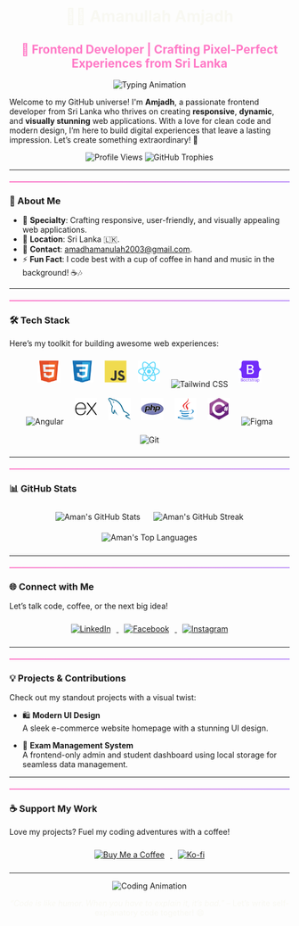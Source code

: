 <div align="center">
  <!--img src="[Your Profile Image URL]" alt="Amanullah Amjadh" width="150" style="border-radius:50%; border:4px solid #ff79c6; box-shadow: 0 0 10px #bd93f9;" /-->
  <h1 style="color:#f8f8f2;">👨‍💻 Amanullah Amjadh</h1>
  <h2 style="color:#ff79c6; animation: fadeIn 2s;">🚀 Frontend Developer | Crafting Pixel-Perfect Experiences from Sri Lanka</h2>
  <img src="https://readme-typing-svg.herokuapp.com?font=Fira+Code&size=20&color=%23ff79c6&center=true&vCenter=true&width=600&lines=Turning+Ideas+into+Interactive+Web+Magic!;Code.+Coffee.+Creativity.;Building+the+Future,+One+Pixel+at+a+Time!" alt="Typing Animation" />
</div>

Welcome to my GitHub universe! I'm **Amjadh**, a passionate frontend developer from Sri Lanka who thrives on creating **responsive**, **dynamic**, and **visually stunning** web applications. With a love for clean code and modern design, I’m here to build digital experiences that leave a lasting impression. Let’s create something extraordinary! 🌟

<div align="center">
  <img src="https://img.shields.io/badge/Profile%20Views-🚀%20amjadh2003-blueviolet?style=for-the-badge&logo=github&color=ff79c6" alt="Profile Views" />
  <img src="https://github-profile-trophy.vercel.app/?username=amjadh2003&theme=dracula&no-frame=true&margin-w=5" alt="GitHub Trophies" />
</div>

---

<div style="background: linear-gradient(90deg, #ff79c6, #bd93f9); height: 2px; margin: 20px 0;"></div>

### 🌟 About Me
- 🎨 **Specialty**: Crafting responsive, user-friendly, and visually appealing web applications.
- 📍 **Location**: Sri Lanka 🇱🇰.
- 📧 **Contact**: [amadhamanulah2003@gmail.com](mailto:amadhamanulah2003@gmail.com).
- ⚡ **Fun Fact**: I code best with a cup of coffee in hand and music in the background! ☕🎶

---

<div style="background: linear-gradient(90deg, #ff79c6, #bd93f9); height: 2px; margin: 20px 0;"></div>

### 🛠️ Tech Stack
Here’s my toolkit for building awesome web experiences:

<div align="center">
  <img src="https://raw.githubusercontent.com/devicons/devicon/master/icons/html5/html5-original.svg" alt="HTML5" width="40" height="40" style="transition: transform 0.3s; margin: 8px;" onmouseover="this.style.transform='scale(1.2)'" onmouseout="this.style.transform='scale(1)'" />
  <img src="https://raw.githubusercontent.com/devicons/devicon/master/icons/css3/css3-original.svg" alt="CSS3" width="40" height="40" style="transition: transform 0.3s; margin: 8px;" onmouseover="this.style.transform='scale(1.2)'" onmouseout="this.style.transform='scale(1)'" />
  <img src="https://raw.githubusercontent.com/devicons/devicon/master/icons/javascript/javascript-original.svg" alt="JavaScript" width="40" height="40" style="transition: transform 0.3s; margin: 8px;" onmouseover="this.style.transform='scale(1.2)'" onmouseout="this.style.transform='scale(1)'" />
  <img src="https://raw.githubusercontent.com/devicons/devicon/master/icons/react/react-original.svg" alt="React" width="40" height="40" style="transition: transform 0.3s; margin: 8px;" onmouseover="this.style.transform='scale(1.2)'" onmouseout="this.style.transform='scale(1)'" />
  <img src="https://www.vectorlogo.zone/logos/tailwindcss/tailwindcss-icon.svg" alt="Tailwind CSS" width="40" height="40" style="transition: transform 0.3s; margin: 8px;" onmouseover="this.style.transform='scale(1.2)'" onmouseout="this.style.transform='scale(1)'" />
  <img src="https://raw.githubusercontent.com/devicons/devicon/master/icons/bootstrap/bootstrap-plain-wordmark.svg" alt="Bootstrap" width="40" height="40" style="transition: transform 0.3s; margin: 8px;" onmouseover="this.style.transform='scale(1.2)'" onmouseout="this.style.transform='scale(1)'" />
  <img src="https://angular.io/assets/images/logos/angular/angular.svg" alt="Angular" width="40" height="40" style="transition: transform 0.3s; margin: 8px;" onmouseover="this.style.transform='scale(1.2)'" onmouseout="this.style.transform='scale(1)'" />
  <img src="https://raw.githubusercontent.com/devicons/devicon/master/icons/express/express-original.svg" alt="Express" width="40" height="40" style="transition: transform 0.3s; margin: 8px;" onmouseover="this.style.transform='scale(1.2)'" onmouseout="this.style.transform='scale(1)'" />
  <img src="https://raw.githubusercontent.com/devicons/devicon/master/icons/mysql/mysql-original.svg" alt="MySQL" width="40" height="40" style="transition: transform 0.3s; margin: 8px;" onmouseover="this.style.transform='scale(1.2)'" onmouseout="this.style.transform='scale(1)'" />
  <img src="https://raw.githubusercontent.com/devicons/devicon/master/icons/php/php-original.svg" alt="PHP" width="40" height="40" style="transition: transform 0.3s; margin: 8px;" onmouseover="this.style.transform='scale(1.2)'" onmouseout="this.style.transform='scale(1)'" />
  <img src="https://raw.githubusercontent.com/devicons/devicon/master/icons/java/java-original.svg" alt="Java" width="40" height="40" style="transition: transform 0.3s; margin: 8px;" onmouseover="this.style.transform='scale(1.2)'" onmouseout="this.style.transform='scale(1)'" />
  <img src="https://raw.githubusercontent.com/devicons/devicon/master/icons/csharp/csharp-original.svg" alt="C#" width="40" height="40" style="transition: transform 0.3s; margin: 8px;" onmouseover="this.style.transform='scale(1.2)'" onmouseout="this.style.transform='scale(1)'" />
  <img src="https://www.vectorlogo.zone/logos/figma/figma-icon.svg" alt="Figma" width="40" height="40" style="transition: transform 0.3s; margin: 8px;" onmouseover="this.style.transform='scale(1.2)'" onmouseout="this.style.transform='scale(1)'" />
  <img src="https://www.vectorlogo.zone/logos/git-scm/git-scm-icon.svg" alt="Git" width="40" height="40" style="transition: transform 0.3s; margin: 8px;" onmouseover="this.style.transform='scale(1.2)'" onmouseout="this.style.transform='scale(1)'" />
</div>

---

<div style="background: linear-gradient(90deg, #ff79c6, #bd93f9); height: 2px; margin: 20px 0;"></div>

### 📊 GitHub Stats
<div align="center">
  <img src="https://github-readme-stats.vercel.app/api?username=amjadh2003&show_icons=true&theme=dracula&hide_border=true&count_private=true&include_all_commits=true" alt="Aman's GitHub Stats" style="margin: 10px; animation: fadeIn 2s;" />
  <img src="https://github-readme-streak-stats.herokuapp.com/?user=amjadh2003&theme=dracula&hide_border=true" alt="Aman's GitHub Streak" style="margin: 10px; animation: fadeIn 2s;" />
  <img src="https://github-readme-stats.vercel.app/api/top-langs?username=amjadh2003&show_icons=true&locale=en&layout=compact&theme=dracula&hide_border=true" alt="Aman's Top Languages" style="margin: 10px; animation: fadeIn 2s;" />
</div>

---

<div style="background: linear-gradient(90deg, #ff79c6, #bd93f9); height: 2px; margin: 20px 0;"></div>

### 🌐 Connect with Me
Let’s talk code, coffee, or the next big idea!

<div align="center">
  <a href="https://linkedin.com/in/amanullahamjadh" target="_blank">
    <img src="https://raw.githubusercontent.com/rahuldkjain/github-profile-readme-generator/master/src/images/icons/Social/linked-in-alt.svg" alt="LinkedIn" height="30" width="40" style="margin: 10px; transition: transform 0.3s;" onmouseover="this.style.transform='scale(1.2)'" onmouseout="this.style.transform='scale(1)'" />
  </a>
  <a href="https://fb.com/amanullahamjadh" target="_blank">
    <img src="https://raw.githubusercontent.com/rahuldkjain/github-profile-readme-generator/master/src/images/icons/Social/facebook.svg" alt="Facebook" height="30" width="40" style="margin: 10px; transition: transform 0.3s;" onmouseover="this.style.transform='scale(1.2)'" onmouseout="this.style.transform='scale(1)'" />
  </a>
  <a href="https://instagram.com/amjadh._mhd" target="_blank">
    <img src="https://raw.githubusercontent.com/rahuldkjain/github-profile-readme-generator/master/src/images/icons/Social/instagram.svg" alt="Instagram" height="30" width="40" style="margin: 10px; transition: transform 0.3s;" onmouseover="this.style.transform='scale(1.2)'" onmouseout="this.style.transform='scale(1)'" />
  </a>
</div>

---

<div style="background: linear-gradient(90deg, #ff79c6, #bd93f9); height: 2px; margin: 20px 0;"></div>

### 💡 Projects & Contributions
Check out my standout projects with a visual twist:

- 🛍️ **Modern UI Design**  
  A sleek e-commerce website homepage with a stunning UI design.  
  <!--a href="https://github.com/amjadh2003/modern-ui-design">
    <img src=""C:\Users\AMJADH\Desktop\ui.jpg"" alt="Modern UI Design" width="300" style="border-radius:10px; border:2px solid #bd93f9; transition: transform 0.3s;" onmouseover="this.style.transform='scale(1.05)'" onmouseout="this.style.transform='scale(1)'" />
  </a>  
  <!--[View Repository](https://github.com/amjadh2003/modern-ui-design)-->

- 🏀 **Exam Management System**  
  A frontend-only admin and student dashboard using local storage for seamless data management.  
  <!--a href="https://github.com/amjadh2003/exam-management-system">
    <img src="" alt="Exam Management System" width="300" style="border-radius:10px; border:2px solid #bd93f9; transition: transform 0.3s;" onmouseover="this.style.transform='scale(1.05)'" onmouseout="this.style.transform='scale(1)'" />
  </a-->  
  <!--[View Repository](https://github.com/amjadh2003/exam-management-system) Explore more in my repositories! 🚀-->

---

<div style="background: linear-gradient(90deg, #ff79c6, #bd93f9); height: 2px; margin: 20px 0;"></div>

### ☕ Support My Work
Love my projects? Fuel my coding adventures with a coffee!

<div align="center">
  <a href="https://www.buymeacoffee.com/amjadh2003">
    <img src="https://cdn.buymeacoffee.com/buttons/v2/default-yellow.png" height="50" width="210" alt="Buy Me a Coffee" style="margin: 10px;" />
  </a>
  <a href="https://ko-fi.com/amjadh2003">
    <img src="https://cdn.ko-fi.com/cdn/kofi3.png?v=3" height="50" width="210" alt="Ko-fi" style="margin: 10px;" />
  </a>
</div>

---

<div align="center">
  <img src="https://media.giphy.com/media/3o6ZtaO9BZHcOjmErm/giphy.gif" alt="Coding Animation" width="200" />
  <p style="color:#f8f8f2;"><i>“Code is like humor. When you have to explain it, it’s bad.”</i> – Let’s write self-explanatory code together! 😄</p>
</div>


